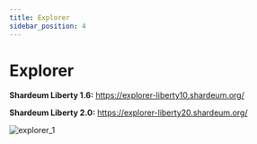 ```yaml
---
title: Explorer
sidebar_position: 4
---
```


# Explorer

**Shardeum Liberty 1.6:** https://explorer-liberty10.shardeum.org/

**Shardeum Liberty 2.0:** https://explorer-liberty20.shardeum.org/

![explorer_1](/img/explorer/explorer.png)
